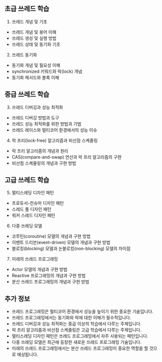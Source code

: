 ## 초급 쓰레드 학습

1. 쓰레드 개념 및 기초

* 쓰레드 개념 및 용어 이해
* 쓰레드 생성 및 실행 방법
* 쓰레드 상태 및 동기화 기초
 
2. 쓰레드 동기화
* 동기화 개념 및 필요성 이해
* synchronized 키워드와 락(lock) 개념
* 동기화 메서드와 블록 이해

## 중급 쓰레드 학습
3. 쓰레드 디버깅과 성능 최적화
* 쓰레드 디버깅 방법과 도구
* 쓰레드 성능 최적화를 위한 방법과 기법
* 쓰레드 레이스와 멀티코어 환경에서의 성능 이슈
 
4. 락 프리(lock-free) 알고리즘과 비선점 스케줄링
* 락 프리 알고리즘의 개념과 원리
* CAS(compare-and-swap) 연산과 락 프리 알고리즘의 구현
* 비선점 스케줄링의 개념과 구현 방법

## 고급 쓰레드 학습

5. 멀티스레딩 디자인 패턴
* 프로듀서-컨슈머 디자인 패턴
* 스레드 풀 디자인 패턴
* 워커 스레드 디자인 패턴
 
6. 다중 쓰레딩 모델
* 코루틴(coroutine) 모델의 개념과 구현 방법
* 이벤트 드리븐(event-driven) 모델의 개념과 구현 방법
* 블로킹(blocking) 모델과 논블로킹(non-blocking) 모델의 차이점
 
7. 미래의 쓰레드 프로그래밍
* Actor 모델의 개념과 구현 방법
* Reactive 프로그래밍의 개념과 구현 방법
* 분산 쓰레드 프로그래밍의 개념과 구현 방법

## 추가 정보
* 쓰레드 프로그래밍은 멀티코어 환경에서 성능을 높이기 위한 중요한 기술입니다.
* 쓰레드 프로그래밍에서는 동기화와 락에 대한 이해가 필수적입니다.
* 쓰레드 디버깅과 성능 최적화는 중급 이상의 학습에서 다루는 주제입니다.
* 락 프리 알고리즘과 비선점 스케줄링은 고급 학습에서 다루는 주제입니다.
* 멀티스레딩 디자인 패턴은 쓰레드 프로그래밍에서 자주 사용되는 패턴입니다.
* 다중 쓰레딩 모델은 최근에 등장한 새로운 쓰레드 프로그래밍 기술입니다.
* 미래의 쓰레드 프로그래밍에서는 분산 쓰레드 프로그래밍이 중요한 역할을 할 것으로 예상됩니다.


